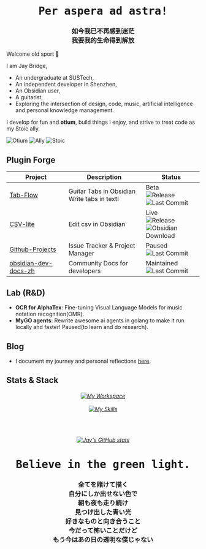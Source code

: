 <h1 align="center">
  <samp>Per aspera ad astra!</samp>
</h1>

<h3 align="center">
  <samp>
    如今我已不再感到迷茫
    <br>
    我要我的生命得到解放
  </samp>
  
</h3>

Welcome old sport 👋

I am Jay Bridge,  
- An undergraduate at SUSTech,
- An independent developer in Shenzhen,
- An Obsidian user, <!-- https://forum-zh.obsidian.md/u/jaybridge/summary https://forum.obsidian.md/u/jaybridge/summary-->
- A guitarist,
- Exploring the intersection of design, code, music, artificial intelligence and personal knowledge management.

I develop for fun and **otium**, build things I enjoy, and strive to treat code as my Stoic ally.

<!-- ![Dev Creed Otium](https://img.shields.io/badge/Otium-Productive_Leisure_for_the_Mind-005f73?style=flat-square&logo=headspace) -->


![Otium](https://img.shields.io/badge/Otium-Productive_Leisure-005f73?style=flat-square&logo=octopusdeploy)
![Ally](https://img.shields.io/badge/Ally-Order_Over_Chaos-4a4e69?style=flat-square&logo=starship)
![Stoic](https://img.shields.io/badge/Stoic-Virtue_is_the_Good-512da8?style=flat-square&logo=headspace)
 

<!--badge reference: shields.io-->

## Plugin Forge

| Project                                                                 | Description                         | Status                |
|-------------------------------------------------------------------------|-------------------------------------|-----------------------|
| [Tab-Flow](https://github.com/LIUBINfighter/Obsidian-Tab-Flow)   | Guitar Tabs in Obsidian <br> Write tabs in text! | Beta <br> ![Release](https://img.shields.io/github/v/release/LIUBINfighter/Obsidian-Tab-Flow) <br> ![Last Commit](https://img.shields.io/github/last-commit/LIUBINfighter/Obsidian-Tab-Flow) <!--![Stars](https://img.shields.io/github/stars/LIUBINfighter/Obsidian-Tab-Flow)--> |
| [CSV-lite](https://github.com/LIUBINfighter/csv-lite)                   | Edit csv in Obsidian                     | Live<br> ![Release](https://img.shields.io/github/v/release/LIUBINfighter/csv-lite) <br> ![Obsidian Download](https://img.shields.io/badge/dynamic/json?logo=obsidian&color=%23483699&label=Downloads&query=$%5B%22csv-lite%22%5D.downloads&url=https%3A%2F%2Fraw.githubusercontent.com%2Fobsidianmd%2Fobsidian-releases%2Fmaster%2Fcommunity-plugin-stats.json) <!-- ![Last Commit](https://img.shields.io/github/last-commit/LIUBINfighter/csv-lite) --> <!--![Stars](https://img.shields.io/github/stars/LIUBINfighter/csv-lite)--> |
| [Github-Projects](https://github.com/LIUBINfighter/Github-Projects)     | Issue Tracker & Project Manager     | Paused <!--  ![Release](https://img.shields.io/github/v/release/LIUBINfighter/Github-Projects)--> <br> ![Last Commit](https://img.shields.io/github/last-commit/LIUBINfighter/Github-Projects) <!--![Stars](https://img.shields.io/github/stars/LIUBINfighter/Github-Projects)--> |
| [obsidian-dev-docs-zh](https://github.com/LIUBINfighter/obsidian-dev-docs-zh) | Community Docs for developers       | Maintained <!--  ![Release](https://img.shields.io/github/v/release/LIUBINfighter/obsidian-dev-docs-zh)--> <br> ![Last Commit](https://img.shields.io/github/last-commit/LIUBINfighter/obsidian-dev-docs-zh) <!--  ![Stars](https://img.shields.io/github/stars/LIUBINfighter/obsidian-dev-docs-zh)--> |

## Lab (R&D)
- **OCR for AlphaTex**: Fine-tuning Visual Language Models for music notation recognition(OMR).
- **MyGO agents**: Rewrite awesome ai agents in golang to make it run locally and faster! Paused(to learn and do research).

<!--
- [Open-DeepWiki-go](https://github.com/LIUBINfighter/Open-DeepWiki-go) (Under refactoring)
-->


<!--
## Building agents in obsidian!

🧩 Obsidian plugins developer.

🎨 Enjoy creating beautiful and modern front-end interfaces.

🌐 Building single-page applications.

✨ Learning to build Agentic Apps with Langchain.

On my blog, I share course materials, development logs, personal reflections, and trading notes. 

Feel free to stop by [here](https://liubinfighter.github.io/Blog/) and have a look.

**Believe in the green light.**
-->

## Blog

- I document my journey and personal reflections [here](https://liubinfighter.github.io/Blog/).

## Stats & Stack

<h6 align="center">

[![My Workspace](https://skillicons.dev/icons?i=obsidian,md,vscode,git,github,ubuntu,apple)](https://skillicons.dev)<br><br>[![My Skills](https://skillicons.dev/icons?i=ts,go,js,html,css,vue,react,python,aws)](https://skillicons.dev)
</h6>

<h6 align="center">

<br>

[![Jay's GitHub stats](https://github-readme-stats.vercel.app/api?username=LIUBINfighter&show_icons=true&theme=github_dark)](https://github.com/anuraghazra/github-readme-stats)
</h6>



<!--
|  25.3-today    | |  Independent Developer  |
| --- | --- | --- |
|  ~~25.2-25.3~~   |  ~~@LiiiLabs~~   | ~~Intern~~ |
|  24.10-25.2   |   @PoliAI   | Intern |
|    23.10-24.4  |  @ARTINX   |  c++/opencv developer |
-->

<!--
**LIUBINfighter/LIUBINfighter** is a ✨ _special_ ✨ repository because its `README.md` (this file) appears on your GitHub profile.

Here are some ideas to get you started:

- 🔭 I’m currently working on ...
- 🌱 I’m currently learning ...  
- 👯 I’m looking to collaborate on ...
- 🤔 I’m looking for help with ...
- 💬 Ask me about ...
- 📫 How to reach me: ...
- 😄 Pronouns: ...
- ⚡ Fun fact: ...
-->


<h1 align="center">
  <samp>Believe in the green light.</samp>
</h1>

<h3 align="center">
  <samp>
    全てを賭けて描く
    <br>
    自分にしか出せない色で
    <br>
    朝も夜も走り続け
    <br>
    見つけ出した青い光
    <br>
    好きなものと向き合うこと
    <br>
    今だって怖いことだけど
    <br>
    もう今はあの日の透明な僕じゃない
  </samp>
</h4>
